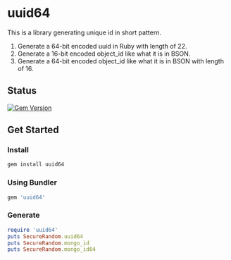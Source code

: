 # uuid64
This is a library generating unique id in short pattern.
1. Generate a 64-bit encoded uuid in Ruby with length of 22.
2. Generate a 16-bit encoded object_id like what it is in BSON.
3. Generate a 64-bit encoded object_id like what it is in BSON with length of 16.

## Status
[![Gem Version](https://badge.fury.io/rb/uuid64.svg)](https://badge.fury.io/rb/uuid64)

## Get Started

### Install
```bash
gem install uuid64
```

### Using Bundler
```ruby
gem 'uuid64'
```

### Generate
```ruby
require 'uuid64'
puts SecureRandom.uuid64
puts SecureRandom.mongo_id
puts SecureRandom.mongo_id64
```